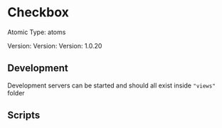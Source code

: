 # Checkbox

Atomic Type: atoms

Version: Version: Version: 1.0.20







## Development

Development servers can be started and should all exist inside `"views"` folder

## Scripts
